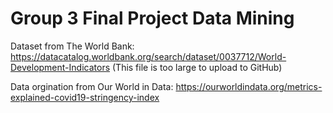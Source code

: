 # Group 3 Final Project Data Mining


Dataset from The World Bank:  https://datacatalog.worldbank.org/search/dataset/0037712/World-Development-Indicators
(This file is too large to upload to GitHub)

Data orgination from Our World in Data: https://ourworldindata.org/metrics-explained-covid19-stringency-index
